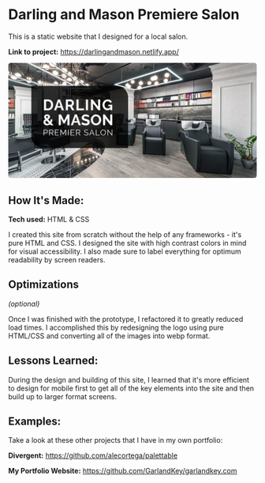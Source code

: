 # Darling and Mason Premiere Salon

This is a static website that I designed for a local salon.

**Link to project:** https://darlingandmason.netlify.app/

![alt tag](https://github.com/GarlandKey/creative-content/blob/main/darling-and-mason-github-banner.webp)

## How It's Made:

**Tech used:** HTML & CSS

I created this site from scratch without the help of any frameworks - it's pure HTML and CSS. I designed the site with high contrast colors in mind for visual accessibility. I also made sure to label everything for optimum readability by screen readers.

## Optimizations
*(optional)*

Once I was finished with the prototype, I refactored it to greatly reduced load times. I accomplished this by redesigning the logo using pure HTML/CSS and converting all of the images into webp format.

## Lessons Learned:

During the design and building of this site, I learned that it's more efficient to design for mobile first to get all of the key elements into the site and then build up to larger format screens.

## Examples:
Take a look at these other projects that I have in my own portfolio:

**Divergent:** https://github.com/alecortega/palettable

**My Portfolio Website:** https://github.com/GarlandKey/garlandkey.com
